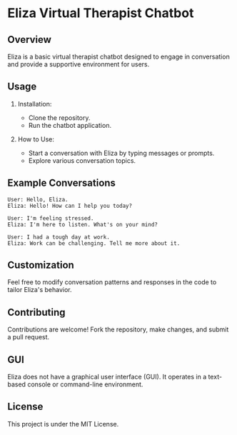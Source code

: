 # Eliza Virtual Therapist Chatbot

## Overview

Eliza is a basic virtual therapist chatbot designed to engage in conversation and provide a supportive environment for users.

## Usage

1. Installation:
   - Clone the repository.
   - Run the chatbot application.

2. How to Use:
   - Start a conversation with Eliza by typing messages or prompts.
   - Explore various conversation topics.

## Example Conversations

```
User: Hello, Eliza.
Eliza: Hello! How can I help you today?

User: I'm feeling stressed.
Eliza: I'm here to listen. What's on your mind?

User: I had a tough day at work.
Eliza: Work can be challenging. Tell me more about it.
```

## Customization

Feel free to modify conversation patterns and responses in the code to tailor Eliza's behavior.

## Contributing

Contributions are welcome! Fork the repository, make changes, and submit a pull request.

## GUI

Eliza does not have a graphical user interface (GUI). It operates in a text-based console or command-line environment.

## License

This project is under the MIT License.
